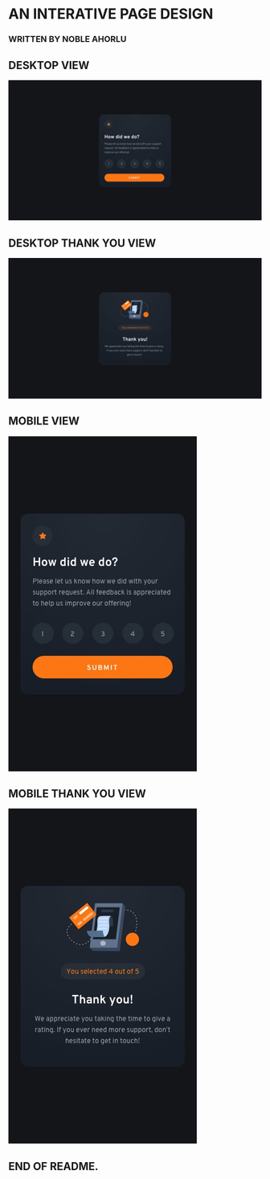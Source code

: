 # AN INTERATIVE PAGE DESIGN

### WRITTEN BY NOBLE AHORLU

## DESKTOP VIEW

![DesktopView](./images/desktop-design.jpg)

## DESKTOP THANK YOU VIEW

![DTHANKYOU](./images/desktop-thank-you-state.jpg)

## MOBILE VIEW 

![MobileView](./images/mobile-design.jpg)

## MOBILE THANK YOU VIEW

![MobileView](./images/mobile-thank-you-state.jpg)

## END OF README.

